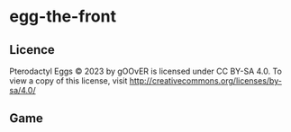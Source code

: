 # egg-the-front

## Licence
Pterodactyl Eggs © 2023 by gOOvER is licensed under CC BY-SA 4.0. To view a copy of this license, visit http://creativecommons.org/licenses/by-sa/4.0/

## Game


